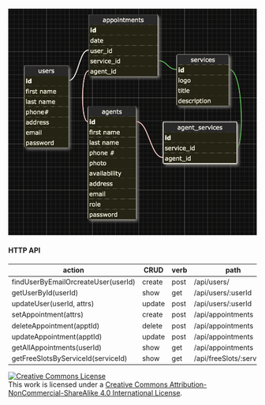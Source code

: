 

![Wireframe Schema SQL](Wireframe.png)


#### HTTP API

| action                             | CRUD   | verb | path                 |
| ----------------------------       | ------ | ---- | ---------------------|
| findUserByEmailOrcreateUser(userId)| create | post | /api/users/          |
| getUserById(userId)                | show   | get  | /api/users/:userId   |
| updateUser(userId, attrs)          | update | post | /api/users/:userId   |
| setAppointment(attrs)              | create | post | /api/appointments    |
| deleteAppointment(apptId)          | delete | post | /api/appointments    |
| updateAppointment(apptId)          | update | post | /api/appointments    |
| getAllAppointments(userId)         | show   | get  | /api/appointments    |
| getFreeSlotsByServiceId(serviceId) | show   | get  | /api/freeSlots/:serviceId|





<!-- LICENSE -->

<a rel="license" href="http://creativecommons.org/licenses/by-nc-sa/4.0/"><img alt="Creative Commons License" style="border-width:0" src="https://i.creativecommons.org/l/by-nc-sa/4.0/80x15.png" /></a>
<br />This work is licensed under a <a rel="license" href="http://creativecommons.org/licenses/by-nc-sa/4.0/">Creative Commons Attribution-NonCommercial-ShareAlike 4.0 International License</a>.

[mit-license]: https://opensource.org/licenses/MIT
